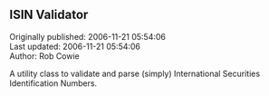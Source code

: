 ## ISIN Validator  
Originally published: 2006-11-21 05:54:06  
Last updated: 2006-11-21 05:54:06  
Author: Rob Cowie  
  
A utility class to validate and parse (simply) International Securities Identification Numbers.